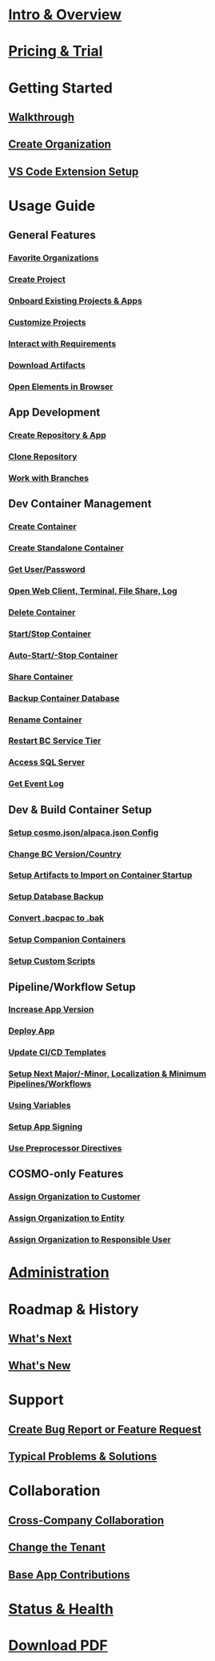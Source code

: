 # [Intro & Overview](index.md)

# [Pricing & Trial](pricing.md)

# Getting Started

## [Walkthrough](getting-started/walkthrough.md)

## [Create Organization](getting-started/create-org.md)

## [VS Code Extension Setup](getting-started/access-and-setup-vsce.md)

# Usage Guide

## General Features

### [Favorite Organizations](vsc-extension/favorite-orgs.md)

### [Create Project](vsc-extension/create-project.md)

### [Onboard Existing Projects & Apps](vsc-extension/onboard-project.md)

### [Customize Projects](vsc-extension/customize-project.md)

### [Interact with Requirements](vsc-extension/associate-wi.md)

### [Download Artifacts](vsc-extension/download-artifact.md)

### [Open Elements in Browser](vsc-extension/open-stuff.md)

## App Development

### [Create Repository & App](vsc-extension/create-app.md)

### [Clone Repository](vsc-extension/clone-repo.md)

### [Work with Branches](vsc-extension/branches.md)

## Dev Container Management

### [Create Container](vsc-extension/create-container.md)

### [Create Standalone Container](vsc-extension/create-ondemand-container.md)

### [Get User/Password](vsc-extension/copy-user-pwd.md)

### [Open Web Client, Terminal, File Share, Log](vsc-extension/open-container.md)

### [Delete Container](vsc-extension/delete-container.md)

### [Start/Stop Container](vsc-extension/startstop-container.md)

### [Auto-Start/-Stop Container](vsc-extension/auto-startstop.md)

### [Share Container](vsc-extension/share-container.md)

### [Backup Container Database](vsc-extension/backup-database.md)

### [Rename Container](vsc-extension/rename-container.md)

### [Restart BC Service Tier](vsc-extension/restart-service-tier.md)

### [Access SQL Server](scenarios/access-sql.md)

### [Get Event Log](vsc-extension/event-log.md)

## Dev & Build Container Setup

### [Setup cosmo.json/alpaca.json Config](containers/setup-cosmo-json.md)

### [Change BC Version/Country](containers/change-container.md)

### [Setup Artifacts to Import on Container Startup](containers/setup-artifacts.md)

### [Setup Database Backup](containers/setup-bak.md)

### [Convert .bacpac to .bak](vsc-extension/convert-bacpac-to-bak.md)

### [Setup Companion Containers](containers/setup-companion-container.md)

### [Setup Custom Scripts](containers/setup-custom-scripts.md)

## Pipeline/Workflow Setup

### [Increase App Version](pipelines/version-increase.md)

### [Deploy App](vsc-extension/create-release-pipeline.md)

### [Update CI/CD Templates](vsc-extension/cicd-update.md)

### [Setup Next Major/-Minor, Localization & Minimum Pipelines/Workflows](pipelines/next.md)

### [Using Variables](pipelines/pipeline-variables.md)

### [Setup App Signing](pipelines/app-signing.md)

### [Use Preprocessor Directives](pipelines/preprocessor-directives.md)

## COSMO-only Features

### [Assign Organization to Customer](vsc-extension/assign-customer.md)

### [Assign Organization to Entity](vsc-extension/assign-entity.md)

### [Assign Organization to Responsible User](vsc-extension/assign-responsible-user.md)

# [Administration](admin/index.md)

# Roadmap & History

## [What's Next](history-roadmap/whats-next.md)

## [What's New](history-roadmap/whats-new.md)

# Support

## [Create Bug Report or Feature Request](vsc-extension/bug-report.md)

## [Typical Problems & Solutions](troubleshooting/solutions.md)

# Collaboration

## [Cross-Company Collaboration](collaboration.md)

## [Change the Tenant](vsc-extension/tenant.md)

## [Base App Contributions](base-app.md)

# [Status & Health](status.md)

# [Download PDF](doc.pdf)
